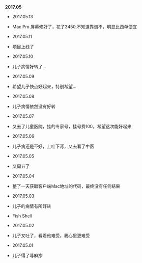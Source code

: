 **2017.05**

* 2017.05.13
*    Mac Pro 屏幕修好了，花了3450,不知道靠谱不，明显比西单便宜

* 2017.05.11
*    项目上线了

* 2017.05.10
*    儿子病情好转了...

* 2017.05.09
*    希望儿子快点好起来，特别希望...

* 2017.05.08
*    儿子病情依然没有好转

* 2017.05.07
*    又去了儿童医院，挂的专家号，挂号费100，希望这次能好起来

* 2017.05.06
*    儿子病还是不好，上吐下泻，又去看了中医

* 2017.05.05
*    又周五了

* 2017.05.04
*    整了一天获取客户端Mac地址的代码，最终没有任何结果

* 2017.05.03
*    儿子的病情有所好转
*    Fish Shell

* 2017.05.02
*    儿子又吐了，看着他难受，我心里更难受

* 2017.05.01
*    儿子得了荨麻疹

